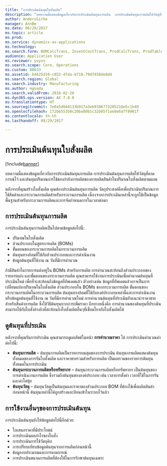 ```yaml
---
title: "การประเมินต้นทุนใบสั่งผลิต"
description: "บทความนี้แสดงข้อมูลเกี่ยวกับการประเมินต้นทุนการผลิต  การประเมินต้นทุนการผลิตให้วัสดุที่คาดการณ์ไว้ และต้นทุนปริมาณการใช้ของกำลังการผลิตของการผลิตสินค้าในปริมาณใบสั่งผลิตตามแผน"
author: AndersGirke
manager: AnnBe
ms.date: 06/20/2017
ms.topic: article
ms.prod: 
ms.service: dynamics-ax-applications
ms.technology: 
ms.search.form: BOMCalcTrans, InventCostTrans, ProdCalcTrans, ProdTableJour, ProdTableListPage
audience: Application User
ms.reviewer: yuyus
ms.search.scope: Core, Operations
ms.custom: 80633
ms.assetid: b4625d10-c852-4fda-b718-79df458de0d4
ms.search.region: Global
ms.search.industry: Manufacturing
ms.author: mguada
ms.search.validFrom: 2016-02-28
ms.dyn365.ops.version: AX 7.0.0
ms.translationtype: HT
ms.sourcegitcommit: 7e0a5d044133b917a3eb9386773205218e5c1b40
ms.openlocfilehash: 172bb55358c20ba80b1c32b05f1ae8e6aff8901f
ms.contentlocale: th-th
ms.lasthandoff: 09/29/2017

---
```


# <a name="production-order-cost-estimation"></a>การประเมินต้นทุนใบสั่งผลิต

[!include[banner](../includes/banner.md)]


บทความนี้แสดงข้อมูลเกี่ยวกับการประเมินต้นทุนการผลิต  การประเมินต้นทุนการผลิตให้วัสดุที่คาดการณ์ไว้ และต้นทุนปริมาณการใช้ของกำลังการผลิตของการผลิตสินค้าในปริมาณใบสั่งผลิตตามแผน 

หลังจากที่คุณสร้างใบสั่งผลิต คุณต้องประเมินต้นทุนการผลิต  วัตถุประสงค์คือเพื่อประเมินปริมาณการใช้สินค้าและกระบวนการผลิตสำหรับกระบวนการผลิต เนื่องจากการประเมินเหล่านี้จะถูกใช้เป็นข้อมูลพื้นฐานสำหรับกระบวนการผลิตและการจัดกำหนดการในเวลาต่อมา

## <a name="production-cost-estimation"></a>การประเมินต้นทุนการผลิต
การประเมินต้นทุนการผลิตเป็นไปตามข้อมูลต่อไปนี้:

-   ปริมาณในใบสั่งผลิต
-   ส่วนประกอบในสูตรการผลิต (BOMs)
-   ขั้นตอนของกระบวนการผลิตในกระบวนการผลิต
-   ต้นทุนทางอ้อมที่ใช้กับส่วนประกอบและการดำเนินงาน
-   ข้อมูลต้นทุนที่ใช้งาน ณ วันที่มีการคำนวณ

ถ้ามีสินค้าในรายการแฝงอยู่ใน BOMs สำหรับการผลิต การคำนวณสะท้อนถึงส่วนประกอบของรายการแฝง และขั้นตอนของกระบวนการผลิต  คุณสามารถใช้งานการประเมินเพื่อคำนวณต้นทุนที่ประเมินใหม่ เพื่อที่จะสะท้อนถึงข้อมูลที่อัพเดตแล้ว  ตัวอย่างเช่น ข้อมูลที่อัพเดตแล้วอาจเป็นการเปลี่ยนแปลงปริมาณในใบสั่งผลิต ส่วนประกอบใน BOMs ของกระบวนการผลิต ขั้นตอนของกระบวนการผลิตในกระบวนการผลิต ต้นทุนทางอ้อมที่ใช้กับองค์ประกอบเหล่านี้และการดำเนินงาน หรือข้อมูลต้นทุนที่ใช้งาน ณ วันที่มีการคำนวณใหม่  การคำนวณต้นทุนที่ประเมินยังแนะนำราคาขายสำหรับสินค้าการผลิต ซึ่งใช้วิธีต้นทุนบวกการเพิ่มราคา  อีกทางหนึ่งคือ การคำนวณของต้นทุนที่ประเมินสามารถใช้กับใบสั่งอ้างอิงที่สะท้อนถึงใบสั่งผลิตอื่นๆที่เชื่อมโยงกับใบสั่งผลิตได้

## <a name="view-the-estimated-costs"></a>ดูต้นทุนที่ประเมิน
หลังจากที่คุณรันการประเมิน คุณสามารถดูผลลัพธ์ในหน้า **การคำนวณราคา** ได้ การประเมินคำนวณค่าต่อไปนี้:

-   **ต้นทุนการผลิต** – ต้นทุนการผลิตเป็นรายการบนสุดของการประเมิน ต้นทุนการผลิตแสดงต้นทุนทั้งหมดของการรันใบสั่งผลิต และราคาขายรวมสำหรับการผลิต  เป็นผลรวมของรายการต้นทุนทั้งหมดในการประเมิน
-   **ต้นทุนกระบวนการผลิตหรือทรัพยากร** – ต้นทุนกระบวนการผลิตหรือทรัพยากร เป็นต้นทุนของการดำเนินงานการผลิต ซึ่งรวมถึงต้นทุนขององค์ประกอบ เช่น เวลาการตั้งค่า เวลาที่ใช้ในการรัน และค่าโสหุ้ย
-   **ต้นทุนวัสดุ** – ต้นทุนวัสดุเป็นต้นทุนและราคาของส่วนประกอบ BOM ที่ต้องใช้เพื่อผลิตสินค้า ก่อนหน้านี้ ต้นทุนเหล่านี้ได้ถูกสร้างและป้อนเข้าในระบบไว้แล้ว

## <a name="other-uses-of-cost-estimation"></a>การใช้งานอื่นๆของการประเมินต้นทุน
การประเมินต้นทุนยังให้ข้อมูลต่อไปนี้อีกด้วย:

-   ใบเสนอราคาที่มีประโยชน์
-   การประเมินผลกำไรของใบสั่ง
-   การประเมินการใช้วัตถุดิบ
-   การเปรียบเทียบข้อมูลต้นทุนจากการผลิตก่อนหน้านี้
-   ข้อมูลงบประมาณและการคาดการณ์
-   การประเมินขนาดการผลิตที่ต้องใช้ในการรักษาต้นทุนเฉพาะ





